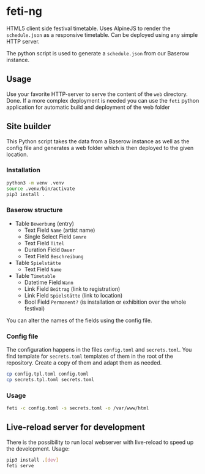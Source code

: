 # feti-ng

HTML5 client side festival timetable. Uses AlpineJS to render the `schedule.json` as a responsive timetable. Can be deployed using any simple HTTP server.

The python script is used to generate a `schedule.json` from our Baserow instance.


## Usage

Use your favorite HTTP-server to serve the content of the `web` directory. Done. If a more complex deployment is needed you can use the `feti` python application for automatic build and deployment of the web folder


## Site builder

This Python script takes the data from a Baserow instance as well as the config file and generates a web folder which is then deployed to the given location.

### Installation

```bash
python3 -m venv .venv
source .venv/bin/activate
pip3 install .
```

### Baserow structure


- Table `Bewerbung` (entry)
    - Text Field `Name` (artist name)
    - Single Select Field `Genre`
    - Text Field `Titel`
    - Duration Field `Dauer`
    - Text Field `Beschreibung`
- Table `Spielstätte` 
    - Text Field `Name`
- Table `Timetable` 
    - Datetime Field `Wann`
    - Link Field `Beitrag` (link to registration)
    - Link Field `Spielstätte` (link to location)
    - Bool Field `Permanent?` (is installation or exhibition over the whole festival)

You can alter the names of the fields using the config file.


### Config file

The configuration happens in the files `config.toml` and `secrets.toml`. You find template for `secrets.toml` templates of them in the root of the repository. Create a copy of them and adapt them as needed.

```bash
cp config.tpl.toml config.toml
cp secrets.tpl.toml secrets.toml
```


### Usage 

```bash
feti -c config.toml -s secrets.toml -o /var/www/html
```


## Live-reload server for development

There is the possibility to run local webserver with live-reload to speed up the development. Usage:

```bash
pip3 install .[dev]
feti serve
``` 
